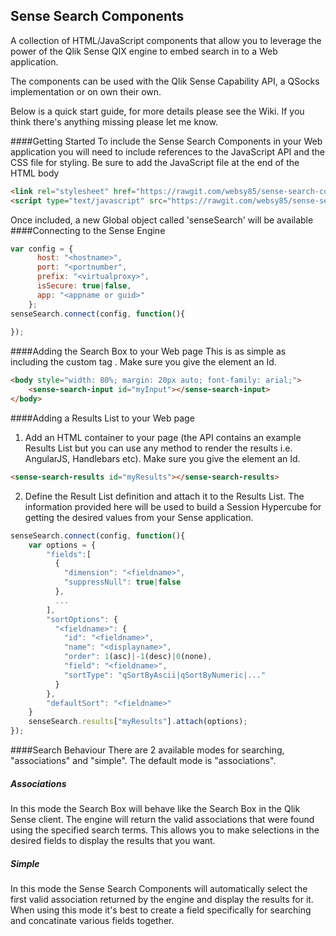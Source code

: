 ## Sense Search Components
A collection of HTML/JavaScript components that allow you to leverage the power of the Qlik Sense QIX engine to embed search in to a Web application.

The components can be used with the Qlik Sense Capability API, a QSocks implementation or on own their own.

Below is a quick start guide, for more details please see the Wiki. If you think there's anything missing please let me know.

####Getting Started
To include the Sense Search Components in your Web application you will need to include references to the JavaScript API and the CSS file for styling. Be sure to add the JavaScript file at the end of the HTML body
``` html
<link rel="stylesheet" href="https://rawgit.com/websy85/sense-search-components/master/build/sense-search.min.css"/>
<script type="text/javascript" src="https://rawgit.com/websy85/sense-search-components/master/build/sense-search.min.js"></script>
```
Once included, a new Global object called 'senseSearch' will be available
####Connecting to the Sense Engine
``` javascript
var config = {
      host: "<hostname>",
      port: "<portnumber",
      prefix: "<virtualproxy>",
      isSecure: true|false,
      app: "<appname or guid>"
    };
senseSearch.connect(config, function(){
    
});
```
####Adding the Search Box to your Web page
This is as simple as including the custom tag <sense-search-input>. Make sure you give the element an Id.
``` html
<body style="width: 80%; margin: 20px auto; font-family: arial;">
    <sense-search-input id="myInput"></sense-search-input>
</body>
```
####Adding a Results List to your Web page
1. Add an HTML container to your page (the API contains an example Results List but you can use any method to render the results i.e. AngularJS, Handlebars etc). Make sure you give the element an Id.
``` html
<sense-search-results id="myResults"></sense-search-results>
```
2. Define the Result List definition and attach it to the Results List. The information provided here will be used to build a Session Hypercube for getting the desired values from your Sense application.
``` javascript
senseSearch.connect(config, function(){
    var options = {
        "fields":[
          {
            "dimension": "<fieldname>",
            "suppressNull": true|false
          },
          ...
        ],
        "sortOptions": {
          "<fieldname>": {
            "id": "<fieldname>",
            "name": "<displayname>",
            "order": 1(asc)|-1(desc)|0(none),
            "field": "<fieldname>",
            "sortType": "qSortByAscii|qSortByNumeric|..."
          }
        },
        "defaultSort": "<fieldname>"
    }
    senseSearch.results["myResults"].attach(options);
});
```
####Search Behaviour
There are 2 available modes for searching, "associations" and "simple". The default mode is "associations".
##### Associations
In this mode the Search Box will behave like the Search Box in the Qlik Sense client. The engine will return the valid associations that were found using the specified search terms. This allows you to make selections in the desired fields to display the results that you want.
##### Simple
In this mode the Sense Search Components will automatically select the first valid association returned by the engine and display the results for it. When using this mode it's best to create a field specifically for searching and concatinate various fields together.
